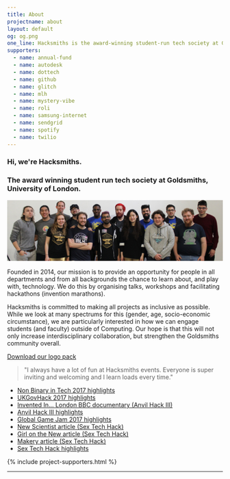 ```yaml
---
title: About
projectname: about
layout: default
og: og.png
one_line: Hacksmiths is the award-winning student-run tech society at Goldsmiths, University of London.
supporters:
  - name: annual-fund
  - name: autodesk
  - name: dottech
  - name: github
  - name: glitch
  - name: mlh
  - name: mystery-vibe
  - name: roli
  - name: samsung-internet
  - name: sendgrid
  - name: spotify
  - name: twilio
---
```

<section class="about">
  <div class="container">
    <div class="row">
      <div class="col-sm-10 col-md-8 col-sm-offset-1 col-md-offset-2">
        <article>
          <div class="article__title text-center">
            <h1 class="h2">Hi, we're Hacksmiths.</h1>
            <h3>The award winning student run tech society at Goldsmiths, University of London.</h3>
          </div>
            <div class="article__body"> <img alt="Image" src="/assets/img/team-together.jpg">
              <p>Founded in 2014, our mission is to provide an opportunity for people in all departments and from all backgrounds the chance to learn about, and play with, technology. We do this by organising talks, workshops and facilitating hackathons (invention marathons).</p>
              <!-- <h5>An additional point</h5> -->
              <p>Hacksmiths is committed to making all projects as inclusive as possible. While we look at many spectrums for this (gender, age, socio-economic circumstance), we are particularly interested in how we can engage students (and faculty) outside of Computing. Our hope is that this will not only increase interdisciplinary collaboration, but strengthen the Goldsmiths community overall.</p>
              <p><a class="pack" href="/assets/logo.zip"> <span class="btn__text">Download our logo pack</span> </a></p>
            <blockquote> "I always have a lot of fun at Hacksmiths events. Everyone is super inviting and welcoming and I learn loads every time." </blockquote>
            <ul class="bullets">
              <li><a href="https://twitter.com/i/moments/891763161388515328">Non Binary in Tech 2017 highlights</a></li>
              <li><a href="https://storify.com/_phzn/ukgovhack-2017-the-future-of-food-in-the-face-of-b">UKGovHack 2017 highlights</a></li>
              <li><a href="http://www.bbc.co.uk/programmes/b08w1kl6">Invented In... London BBC documentary (Anvil Hack III)</a></li>
              <li><a href="https://storify.com/_phzn/anvilhackiii">Anvil Hack III highlights</a></li>
              <li><a href="https://storify.com/jeremygow/goldsmiths-global-game-jam-2017">Global Game Jam 2017 highlights</a></li>
              <li><a href="https://www.newscientist.com/article/mg23331130-100-how-to-build-better-sex-robots-stop-making-them-look-human/">New Scientist article (Sex Tech Hack)</a></li>
              <li><a href="https://www.newscientist.com/article/mg23331130-100-how-to-build-better-sex-robots-stop-making-them-look-human/">Girl on the New article (Sex Tech Hack)</a></li>
              <li><a href="http://www.makery.info/en/2016/12/20/au-premier-sex-tech-hack-un-hackathon-sur-la-sexualite-a-londres/">Makery article (Sex Tech Hack)</a></li>
              <li><a href="https://storify.com/phazonoverload/sex-tech-hack-2016">Sex Tech Hack highlights</a></li>
            </ul>
          </div>
        </article>
        {% include project-supporters.html %}
      </div>
    </div>
  </div>
</section>

<hr>
